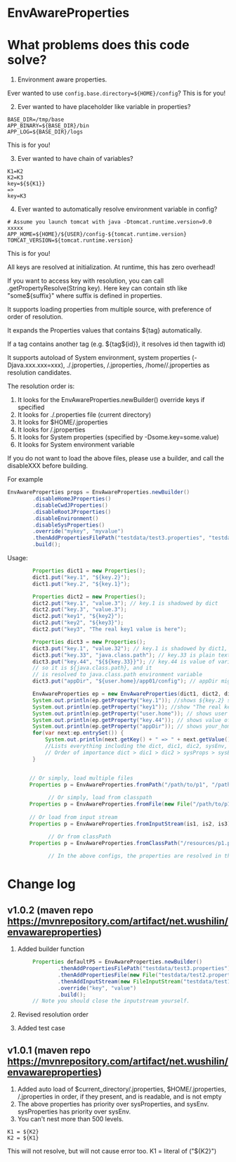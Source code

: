 # EnvAwareProperties
# What problems does this code solve?
1. Environment aware properties.

Ever wanted to use `config.base.directory=${HOME}/config`? This is for you!


2. Ever wanted to have placeholder like variable in properties?
```
BASE_DIR=/tmp/base
APP_BINARY=${BASE_DIR}/bin
APP_LOG=${BASE_DIR}/logs
```
This is for you!

3. Ever wanted to have chain of variables?
```
K1=K2
K2=K3
key=${${K1}}
=>
key=K3
```

4. Ever wanted to automatically resolve environment variable in config?
```
# Assume you launch tomcat with java -Dtomcat.runtime.version=9.0 xxxxx
APP_HOME=${HOME}/${USER}/config-${tomcat.runtime.version}
TOMCAT_VERSION=${tomcat.runtime.version}
```

This is for you!

All keys are resolved at initialization. At runtime, this has zero overhead!

If you want to access key with resolution, you can call .getPropertyResolve(String key).
Here key can contain sth like "some${suffix}" where suffix is defined in properties.

It supports loading properties from multiple source, with preference of order of resolution.

It expands the Properties values that contains ${tag} automatically.

If a tag contains another tag (e.g. ${tag${id}}, it resolves id then tagwith id)

It supports autoload of System environment, system properties (-Djava.xxx.xxx=xxx),
./.jproperties, /.jproperties, /home/<user>/.jproperties as resolution candidates.

The resolution order is:
1. It looks for the EnvAwareProperties.newBuilder() override keys if specified
2. It looks for ./.properties file (current directory)
3. It looks for $HOME/.jproperties
4. It looks for /.jproperties
5. It looks for System properties (specified by -Dsome.key=some.value)
6. It looks for System environment variable

If you do not want to load the above files, please use a builder, and call the disableXXX before building.

For example
```java
EnvAwareProperties props = EnvAwareProperties.newBuilder()
        .disableHomeJProperties()
        .disableCwdJProperties()
        .disableRootJProperties()
        .disableEnvironment()
        .disableSysProperties()
        .override("mykey", "myvalue")
        .thenAddPropertiesFilePath("testdata/test3.properties", "testdata/test4.properties")
        .build();
```

Usage:

```java
        Properties dict1 = new Properties();
        dict1.put("key.1", "${key.2}");
        dict1.put("key.2", "${key.1}");

        Properties dict2 = new Properties();
        dict2.put("key.1", "value.3"); // key.1 is shadowed by dict
        dict2.put("key.3", "value.3");
        dict2.put("key1", "${key2}");
        dict2.put("key2", "${key3}");
        dict2.put("key3", "The real key1 value is here");

        Properties dict3 = new Properties();
        dict3.put("key.1", "value.32"); // key.1 is shadowed by dict1, it is useless here
        dict3.put("key.33", "java.class.path"); // key.33 is plain text value java.class.path
        dict3.put("key.44", "${${key.33}}"); // key.44 is value of variable referenced by key.33,
        // so it is ${java.class.path}, and it
        // is resolved to java.class.path environment variable
        dict3.put("appDir", "${user.home}/app01/config"); // appDir might be resolved to /home/ubuntu/app01/config, for example

        EnvAwareProperties ep = new EnvAwareProperties(dict1, dict2, dict3);
        System.out.println(ep.getProperty("key.1")); //shows ${key.2} since it has a circular reference!
        System.out.println(ep.getProperty("key1")); //show "The real key1 value is here" since it is resolved!
        System.out.println(ep.getProperty("user.home")); // shows user home directory
        System.out.println(ep.getProperty("key.44")); // shows value of env java.class.path, it resolves the chain!
        System.out.println(ep.getProperty("appDir")); // shows your_home_dir/app01/config
        for(var next:ep.entrySet()) {
            System.out.println(next.getKey() + " => " + next.getValue());
            //Lists everything including the dict, dic1, dic2, sysEnv, sysProps!
            // Order of importance dict > dic1 > dic2 > sysProps > sysEnv!
        }


       // Or simply, load multiple files
       Properties p = EnvAwareProperties.fromPath("/path/to/p1", "/path/to/p2");
	
			 // Or simply, load from classpath
       Properties p = EnvAwareProperties.fromFile(new File("/path/to/p1"), new File("/path/to/p2"));
 
       // Or load from input stream
       Properties p = EnvAwareProperties.fromInputStream(is1, is2, is3);

			 // Or from classPath
       Properties p = EnvAwareProperties.fromClassPath("/resources/p1.properties", "/resources/p2.properties");
			
			 // In the above configs, the properties are resolved in the order. Most important properties loads first

```

# Change log
## v1.0.2 (maven repo https://mvnrepository.com/artifact/net.wushilin/envawareproperties)
1. Added builder function
```java
        Properties defaultP5 = EnvAwareProperties.newBuilder()
                .thenAddPropertiesFilePath("testdata/test3.properties")
                .thenAddPropertiesFile(new File("testdata/test2.properties"))
                .thenAddInputStream(new FileInputStream("testdata/test1.properties"))
                .override("key", "value")
                .build();
        // Note you should close the inputstream yourself.
```

2. Revised resolution order

3. Added test case
## v1.0.1 (maven repo https://mvnrepository.com/artifact/net.wushilin/envawareproperties)
1. Added auto load of $current_directory/.jproperties, $HOME/.jproperties, /.jproperties in order, if they present, and is readable, and is not empty
2. The above properties has priority over sysProperties, and sysEnv. sysProperties has priority over sysEnv.
3. You can't nest more than 500 levels. 
```
K1 = ${K2}
K2 = ${K1}
```
This will not resolve, but will not cause error too. K1 = literal of ("${K2}")
